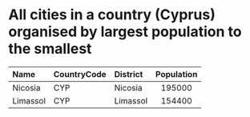 # All cities in a country (Cyprus) organised by largest population to the smallest

| Name | CountryCode | District | Population |
| :--- | :--- | :--- | :---: |
|Nicosia|CYP|Nicosia|195000|
|Limassol|CYP|Limassol|154400|
